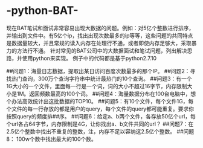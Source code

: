 # -python-BAT-
现在BAT笔试和面试非常容易出现大数据的问题。例如：对5亿个整数进行排序，并输出到文件中。有5亿个ip，找出出现次数最多的ip等等，这些问题的共同特点是数据量较大，并且常规的读入内存在处理行不通，或者即使内存足够大，采取暴力的方法行不通。
针对常见的BAT公司中的大数据面试和笔试问题，列出解决思路，并使用python来实现。
例子中的代码都是基于python2.7.10

##问题1：海量日志数据，提取出某日访问百度次数最多的那个IP。
##问题2：寻找热门查询，300万个查询字符串中统计最热门的10个查询。
##问题3：有一个1G大小的一个文件，里面每一行是一个词，词的大小不超过16字节，内存限制大小是1M。返回频数最高的100个词。
##问题4：海量数据分布在100台电脑中，想个办法高效统计出这批数据的TOP10。
##问题5：有10个文件，每个文件1G，每个文件的每一行存放的都是用户的query，每个文件的query都可能重复。要求你按照query的频度排##序。
##问题6：给定a、b两个文件，各存放50亿个url，每个url各占64字节，内存限制是4G，让你找出a、b文件共同的url？
##问题7：在2.5亿个整数中找出不重复的整数，注，内存不足以容纳这2.5亿个整数。
##问题8： 100w个数中找出最大的100个数。
